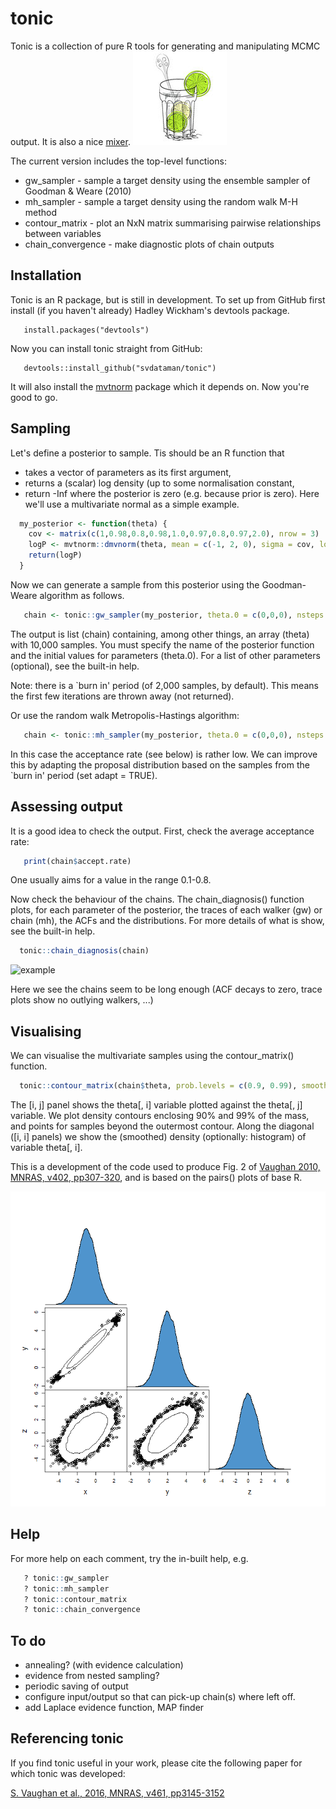 # tonic 

Tonic is a collection of pure R tools for generating and manipulating MCMC output.
It is also a nice [mixer](https://en.wikipedia.org/wiki/Tonic_water). 
![tonic](/figures/tonic.jpeg)

The current version includes the top-level functions:

 * gw_sampler        - sample a target density using the ensemble sampler of Goodman & Weare (2010)
 * mh_sampler        - sample a target density using the random walk M-H method 
 * contour_matrix    - plot an NxN matrix summarising pairwise relationships between variables
 * chain_convergence - make diagnostic plots of chain outputs

## Installation

Tonic is an R package, but is still in development. To set up from GitHub first install (if you haven't already) Hadley Wickham's devtools package.
```
   install.packages("devtools")
```
Now you can install tonic straight from GitHub:
```
   devtools::install_github("svdataman/tonic")
```
It will also install the [mvtnorm](https://cran.r-project.org/web/packages/mvtnorm/index.html) package which it depends on. Now you're good to go.

## Sampling

Let's define a posterior to sample. Tis should be an R function that 
* takes a vector of parameters as its first argument,
* returns a (scalar) log density (up to some normalisation constant,
* return -Inf where the posterior is zero (e.g. because prior is zero).
Here we'll use a multivariate normal as a simple example.

```R
  my_posterior <- function(theta) {
    cov <- matrix(c(1,0.98,0.8,0.98,1.0,0.97,0.8,0.97,2.0), nrow = 3)
    logP <- mvtnorm::dmvnorm(theta, mean = c(-1, 2, 0), sigma = cov, log = TRUE)
    return(logP)
  }
```
Now we can generate a sample from this posterior using the Goodman-Weare algorithm as follows.
```R
   chain <- tonic::gw_sampler(my_posterior, theta.0 = c(0,0,0), nsteps = 1e4)
```
The output is list (chain) containing, among other things, an array (theta) with
10,000 samples. You must specify the name of the posterior function and the
initial values for parameters (theta.0). For a list of other parameters (optional), see the built-in help.

Note: there is a `burn in' period (of 2,000 samples, by default). This means the first few iterations are thrown away (not returned). 

Or use the random walk Metropolis-Hastings algorithm:
```R
   chain <- tonic::mh_sampler(my_posterior, theta.0 = c(0,0,0), nsteps = 1e4)
```
In this case the acceptance rate (see below) is rather low. We can improve this
by adapting the proposal distribution based on the samples from the `burn in' period (set adapt = TRUE).

## Assessing output

It is a good idea to check the output. First, check the average acceptance rate:
```R
   print(chain$accept.rate)
```

One usually aims for a value in the range 0.1-0.8.

Now check the behaviour of the chains. The chain_diagnosis() function plots, for each parameter of the posterior, the traces of each walker (gw) or
chain (mh), the ACFs and the distributions. For more details of what
is show, see the built-in help.
```R
  tonic::chain_diagnosis(chain)
```

![example](figures/diagnosis.png)

Here we see the chains seem to be long enough (ACF decays to zero, trace plots
show no outlying walkers, ...)

## Visualising

We can visualise the multivariate samples using the contour_matrix() function.
```R
  tonic::contour_matrix(chain$theta, prob.levels = c(0.9, 0.99), smooth1d = TRUE)
```
The [i, j] panel shows the theta[, i] variable plotted against the theta[, j] variable. We plot density contours enclosing 90\% and 99\% of the mass, and points for samples beyond the outermost contour. Along the diagonal ([i, i] panels) we show the (smoothed) density (optionally: histogram) of variable theta[, i].

This is a development of the code used to produce Fig. 2 of [Vaughan 2010, MNRAS, v402, pp307-320](http://adsabs.harvard.edu/abs/2010MNRAS.402..307V), and is based on the pairs() plots of base R.

![example](figures/matrix.png)

## Help

For more help on each comment, try the in-built help, e.g.
```R
   ? tonic::gw_sampler
   ? tonic::mh_sampler
   ? tonic::contour_matrix
   ? tonic::chain_convergence
```

## To do

* annealing? (with evidence calculation)
* evidence from nested sampling?
* periodic saving of output
* configure input/output so that can pick-up chain(s) where left off.
* add Laplace evidence function, MAP finder
 
## Referencing tonic

If you find tonic useful in your work, please cite the following paper for
which tonic was developed:

[S. Vaughan et al., 2016, MNRAS, v461, pp3145-3152](http://adsabs.harvard.edu/abs/2016MNRAS.461.3145V)
